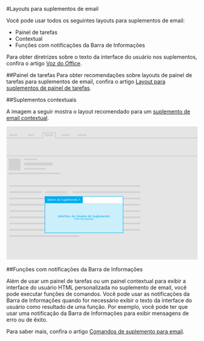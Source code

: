 #<a name="layouts-for-mail-add-ins"></a>Layouts para suplementos de email

Você pode usar todos os seguintes layouts para suplementos de email:

- Painel de tarefas
- Contextual
- Funções com notificações da Barra de Informações

Para obter diretrizes sobre o texto da interface do usuário nos suplementos, confira o artigo [Voz do Office](https://msdn.microsoft.com/pt-br/library/office/mt484351.aspx).

##<a name="task-pane"></a>Painel de tarefas
 Para obter recomendações sobre layouts de painel de tarefas para suplementos de email, confira o artigo [Layout para suplementos de painel de tarefas](layout-for-task-pane-add-ins.md).


##<a name="contextual-add-ins"></a>Suplementos contextuais

A imagem a seguir mostra o layout recomendado para um [suplemento de email contextual](https://msdn.microsoft.com/pt-br/library/office/dn893542.aspx).

![Layout de um suplemento de email contextual](../../images/mail-add-in-contextual-card.png)

##<a name="functions-with-infobar-notifications"></a>Funções com notificações da Barra de Informações

Além de usar um painel de tarefas ou um painel contextual para exibir a interface do usuário HTML personalizada no suplemento de email, você pode executar funções de comandos. Você pode usar as notificações da Barra de Informações quando for necessário exibir o texto da interface do usuário como resultado de uma função. Por exemplo, você pode ter que usar uma notificação da Barra de Informações para exibir mensagens de erro ou de êxito. 

Para saber mais, confira o artigo [Comandos de suplemento para email](https://msdn.microsoft.com/pt-br/library/office/mt267546.aspx). 



